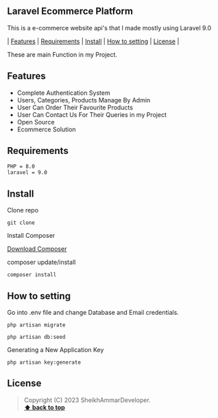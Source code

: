## Laravel Ecommerce Platform

This is a e-commerce website api's that I made mostly using Laravel 9.0

| [Features][] | [Requirements][] | [Install][] | [How to setting][] | [License][] |

 These are main Function in my Project.
## Features

- Complete Authentication System
- Users, Categories, Products Manage By Admin
- User Can Order Their Favourite Products
- User Can Contact Us For Their Queries in my Project
- Open Source
- Ecommerce Solution

## Requirements

    PHP = 8.0
    laravel = 9.0

## Install

Clone repo

```
git clone
```

Install Composer

[Download Composer](https://getcomposer.org/download/)

composer update/install

```
composer install
```

## How to setting

Go into .env file and change Database and Email credentials.

```
php artisan migrate
```

```
php artisan db:seed
```

Generating a New Application Key

```
php artisan key:generate
```

## License

> Copyright (C) 2023 SheikhAmmarDeveloper.  
> **[⬆ back to top](#laravel-ecommerce-platform)**

[features]: #features
[requirements]: #requirements
[install]: #install
[how to setting]: #how-to-setting
[license]: #license
